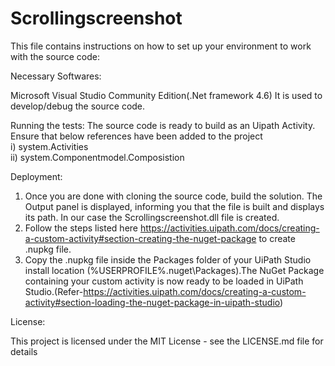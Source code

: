 # Scrollingscreenshot
This file contains instructions on how to set up your environment to work with the source code:

Necessary Softwares:

Microsoft Visual Studio Community Edition(.Net framework 4.6) 
It is used to develop/debug the source code.

Running the tests:
The source code is ready to build as an Uipath Activity. Ensure that below references have been added to the project<br/>
i) system.Activities<br/>
ii) system.Componentmodel.Composistion

Deployment:
1. Once you are done with cloning the source code, build the solution. The Output panel is displayed, informing you that the file is built and displays its path. In our case the Scrollingscreenshot.dll file is created.<br/>
2. Follow the steps listed here https://activities.uipath.com/docs/creating-a-custom-activity#section-creating-the-nuget-package to create .nupkg file.<br/>
3. Copy the .nupkg file inside the Packages folder of your UiPath Studio install location (%USERPROFILE%.nuget\Packages).The NuGet Package containing your custom activity is now ready to be loaded in UiPath Studio.(Refer-https://activities.uipath.com/docs/creating-a-custom-activity#section-loading-the-nuget-package-in-uipath-studio)

License:

This project is licensed under the MIT License - see the LICENSE.md file for details
